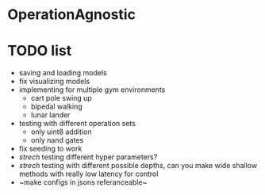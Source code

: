 # OperationAgnostic

# TODO list

- saving and loading models
- fix visualizing models
- implementing for multiple gym environments
    - cart pole swing up
    - bipedal walking
    - lunar lander
- testing with different operation sets 
    - only uint8 addition 
    - only nand gates 
- fix seeding to work 
- *strech* testing different hyper parameters?
- *strech* testing with different possible depths, can you make wide shallow methods with really low latency for control
- ~make configs in jsons referanceable~